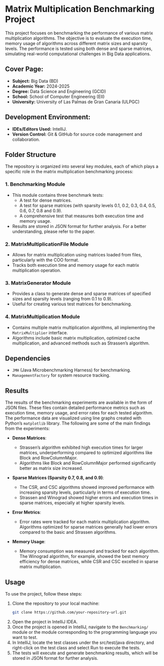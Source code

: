 # Matrix Multiplication Benchmarking Project

This project focuses on benchmarking the performance of various matrix multiplication algorithms. The objective is to evaluate the execution time, memory usage of algorithms across different matrix sizes and sparsity levels. The performance is tested using both dense and sparse matrices, simulating real-world computational challenges in Big Data applications.

## Cover Page:

- **Subject:** Big Data (BD)
- **Academic Year:** 2024-2025
- **Degree:** Data Science and Engineering (GCID)
- **School:** School of Computer Engineering (EII)
- **University:** University of Las Palmas de Gran Canaria (ULPGC)

## Development Environment:

- **IDEs/Editors Used:** IntelliJ.
- **Version Control:** Git & GitHub for source code management and collaboration.

## Folder Structure

The repository is organized into several key modules, each of which plays a specific role in the matrix multiplication benchmarking process:

### 1. **Benchmarking Module**
   - This module contains three benchmark tests:
     - A test for dense matrices.
     - A test for sparse matrices (with sparsity levels 0.1, 0.2, 0.3, 0.4, 0.5, 0.6, 0.7, 0.8 and 0.9).
     - A comprehensive test that measures both execution time and memory usage.
   - Results are stored in JSON format for further analysis.
For a better understanding, please refer to the paper.

### 2. **MatrixMultiplicationFile Module**
   - Allows for matrix multiplication using matrices loaded from files, particularly with the COO format.
   - Tracks both execution time and memory usage for each matrix multiplication operation.
   
### 3. **MatrixGenerator Module**
   - Provides a class to generate dense and sparse matrices of specified sizes and sparsity levels (ranging from 0.1 to 0.9).
   - Useful for creating various test matrices for benchmarking.

### 4. **MatrixMultiplication Module**
   - Contains multiple matrix multiplication algorithms, all implementing the `MatrixMultiplier` interface.
   - Algorithms include basic matrix multiplication, optimized cache multiplication, and advanced methods such as Strassen’s algorithm.

## Dependencies

- `JMH` (Java Microbenchmarking Harness) for benchmarking.
- `ManagementFactory` for system resource tracking.

## Results

The results of the benchmarking experiments are available in the form of JSON files. These files contain detailed performance metrics such as execution time, memory usage, and error rates for each tested algorithm. The performance data are visualized using line graphs created with Python’s `matplotlib` library. The following are some of the main findings from the experiments:

- **Dense Matrices**:
  - Strassen’s algorithm exhibited high execution times for larger matrices, underperforming compared to optimized algorithms like Block and RowColumnMajor.
  - Algorithms like Block and RowColumnMajor performed significantly better as matrix size increased.
  
- **Sparse Matrices (Sparsity 0.7, 0.8, and 0.9)**:
  - The CSR, and CSC algorithms showed improved performance with increasing sparsity levels, particularly in terms of execution time.
  - Strassen and Winograd showed higher errors and execution times in sparse matrices, especially at higher sparsity levels.
  
- **Error Metrics**:
  - Error rates were tracked for each matrix multiplication algorithm. Algorithms optimized for sparse matrices generally had lower errors compared to the basic and Strassen algorithms.

- **Memory Usage**:
  - Memory consumption was measured and tracked for each algorithm. The Winograd algorithm, for example, showed the best memory efficiency for dense matrices, while CSR and CSC excelled in sparse matrix multiplication.

## Usage

To use the project, follow these steps:

1. Clone the repository to your local machine:
   ```bash
   git clone https://github.com/your-repository-url.git
   ```
2. Open the project in IntelliJ IDEA.
3. Once the project is opened in IntelliJ, navigate to the `Benchmarking/` module or the module corresponding to the programming language you want to test.
4. In IntelliJ, locate the test classes under the src/test/java directory, and right-click on the test class and select Run to execute the tests.
5. The tests will execute and generate benchmarking results, which will be stored in JSON format for further analysis.
